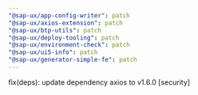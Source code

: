```yaml
---
"@sap-ux/app-config-writer": patch
"@sap-ux/axios-extension": patch
"@sap-ux/btp-utils": patch
"@sap-ux/deploy-tooling": patch
"@sap-ux/environment-check": patch
"@sap-ux/ui5-info": patch
"@sap-ux/generator-simple-fe": patch
---
```


fix(deps): update dependency axios to v1.6.0 [security]
